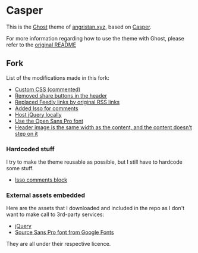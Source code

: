 # Casper

This is the [Ghost](https://github.com/tryghost/ghost/) theme of [angristan.xyz](https://angristan.xyz), based on [Casper](https://github.com/TryGhost/Casper).

For more information regarding how to use the theme with Ghost, please refer to the [original README](https://github.com/TryGhost/Casper)

## Fork

List of the modifications made in this fork:

* [Custom CSS (commented)](https://github.com/Angristan/Casper-XYZ/blob/master/assets/css/custom.css)
* [Removed share buttons in the header](https://github.com/Angristan/Casper-XYZ/commit/b4530b973a71bcdfce82c02572525171a5fa9159)
* [Replaced Feedly links by original RSS links](https://github.com/Angristan/Casper-XYZ/commit/c618bc702969c217b6f48277244b6bf04b4e46bd)
* [Added Isso for comments](https://github.com/Angristan/Casper-XYZ/blob/master/post.hbs#L71)
* [Host jQuery locally](https://github.com/Angristan/Casper-XYZ/commit/50b425d7c1a370bd44d599d597b25623f8c8936b)
* [Use the Open Sans Pro font](https://github.com/Angristan/Casper-XYZ/blob/master/assets/css/custom.css#L1)
* [Header image is the same width as the content, and the content doesn't step on it](https://github.com/Angristan/Casper-XYZ/commit/1c0fd7d699651d7413028d130f59e20dbcab498e)

### Hardcoded stuff

I try to make the theme reusable as possible, but I still have to hardcode some stuff.

* [Isso comments block](https://github.com/Angristan/Casper-XYZ-XYZ/blob/master/post.hbs#L71)


### External assets embedded

Here are the assets that I downloaded and included in the repo as I don't want to make call to 3rd-party services:

* [jQuery](https://github.com/jquery/jquery)
* [Source Sans Pro font from Google Fonts](https://fonts.google.com/specimen/Source+Sans+Pro)

They are all under their respective licence.